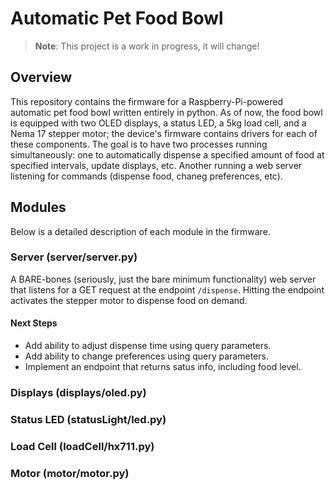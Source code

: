 # Automatic Pet Food Bowl

> **Note**: This project is a work in progress, it will change!

## Overview
This repository contains the firmware for a Raspberry-Pi-powered automatic pet food bowl written entirely in python. As of now, the food bowl is equipped with two OLED displays, a status LED, a 5kg load cell, and a Nema 17 stepper motor; the device's firmware contains drivers for each of these components. The goal is to have two processes running simultaneously: one to automatically dispense a specified amount of food at specified intervals, update displays, etc. Another running a web server listening for commands (dispense food, chaneg preferences, etc).

## Modules
Below is a detailed description of each module in the firmware.

### Server (server/server.py)
A BARE-bones (seriously, just the bare minimum functionality) web server that listens for a GET request at the endpoint `/dispense`. Hitting the endpoint activates the stepper motor to dispense food on demand.

#### Next Steps
- Add ability to adjust dispense time using query parameters.
- Add ability to change preferences using query parameters.
- Implement an endpoint that returns satus info, including food level.

### Displays (displays/oled.py)

### Status LED (statusLight/led.py)

### Load Cell (loadCell/hx711.py)

### Motor (motor/motor.py)
